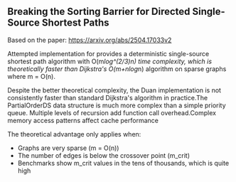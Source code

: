 ## Breaking the Sorting Barrier for Directed Single-Source Shortest Paths
Based on the paper: https://arxiv.org/abs/2504.17033v2

Attempted implementation for provides a deterministic single-source shortest path algorithm
with O(m*log^(2/3)*n) time complexity, which is theoretically faster than Dijkstra's
O(m+n*log*n) algorithm on sparse graphs where m = O(n).

Despite the better theoretical complexity, the Duan implementation is not consistently faster than standard Dijkstra's algorithm in practice.The PartialOrderDS data structure is much more complex than a simple priority queue. Multiple levels of recursion add function call overhead.Complex memory access patterns affect cache performance

The theoretical advantage only applies when:
- Graphs are very sparse (m = O(n))
- The number of edges is below the crossover point (m_crit)
- Benchmarks show m_crit values in the tens of thousands, which is quite high
